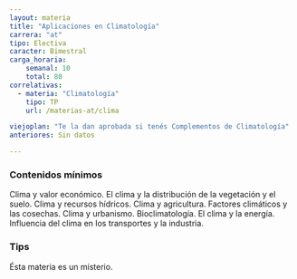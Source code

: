 ```yaml
---
layout: materia
title: "Aplicaciones en Climatología"
carrera: "at"
tipo: Electiva
caracter: Bimestral
carga_horaria: 
    semanal: 10
    total: 80
correlativas: 
  - materia: "Climatología"
    tipo: TP
    url: /materias-at/clima

viejoplan: "Te la dan aprobada si tenés Complementos de Climatología"
anteriores: Sin datos

---
```


### Contenidos mínimos
Clima y valor económico. El clima y la distribución de la vegetación y el suelo. Clima y recursos hídricos. Clima y agricultura. Factores climáticos y las cosechas. Clima y urbanismo. Bioclimatología. El clima y la energía. Influencia del clima en los transportes y la industria.

### Tips
Ésta materia es un misterio. 